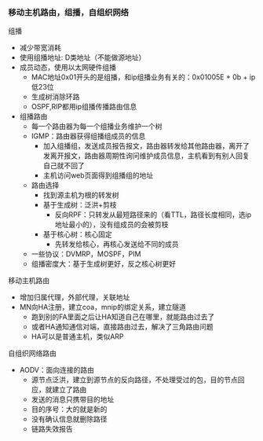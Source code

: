 ### 移动主机路由，组播，自组织网络

组播

- 减少带宽消耗
- 使用组播地址: D类地址（不能做源地址）
- 成员动态，使用以太网硬件组播
    - MAC地址0x01开头的是组播，和ip组播业务有关的：0x01005E + 0b + ip低23位
    - 生成树消除环路
    - OSPF,RIP都用ip组播传播路由信息
- 组播路由
    - 每一个路由器为每一个组播业务维护一个树
    - IGMP：路由器获得组播组成员的信息
        - 加入组播组，发送成员报告报文，路由器转发给其他路由器，离开了发离开报文，路由器周期性询问维护成员信息，主机看到有别人回复自己就不回了
        - 主机访问web页面得到组播组的地址
    - 路由选择
        - 找到源主机为根的转发树
        - 基于生成树：泛洪+剪枝
            - 反向RPF：只转发从最短路径来的（看TTL，路径长度相同，选ip地址最小的），没有组成员的会被剪枝
        - 基于核心树：核心固定
            - 先转发给核心，再核心发送给不同的成员
    - 一些协议：DVMRP，MOSPF，PIM
    - 组播密度大：基于生成树更好，反之核心树更好



移动主机路由

- 增加归属代理，外部代理，关联地址
- MN向HA注册，建立coa，mnip的绑定关系，建立隧道
    - 跑到别的FA里面之后让HA知道自己在哪里，就能路由过去了
    - 或者HA通知通信对端，直接路由过去，解决了三角路由问题
    - HA可以是普通主机，类似ARP



自组织网络路由

- AODV：面向连接的路由
    - 源节点泛洪，建立到源节点的反向路径，不处理受过的包，目的节点回应，就建立了路由
    - 发送的消息只携带目的地址
    - 目的序号：大的就是新的
    - 没有确认信息就删除路径
    - 链路失效报告